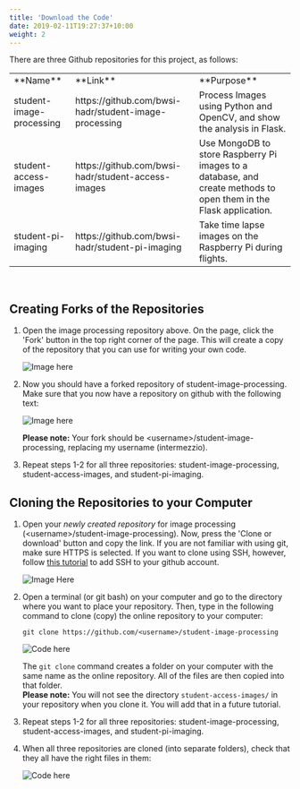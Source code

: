 ```yaml
---
title: 'Download the Code'
date: 2019-02-11T19:27:37+10:00
weight: 2
---
```


There are three Github repositories for this project, as follows:
<table>
	<tbody>
		<tr><td>**Name**</td><td>**Link**</td><td>**Purpose**</td></tr>
		<tr>
			<td>student-image-processing</td>
			<td>https://github.com/bwsi-hadr/student-image-processing</td>
			<td>Process Images using Python and OpenCV, and show the analysis in Flask.</td>
		</tr>
		<tr>
			<td>student-access-images</td>
			<td>https://github.com/bwsi-hadr/student-access-images</td>
			<td>Use MongoDB to store Raspberry Pi images to a database, and create methods to open them in the Flask application.</td>
		</tr>
		<tr>
			<td>student-pi-imaging</td>
			<td>https://github.com/bwsi-hadr/student-pi-imaging</td>
			<td>Take time lapse images on the Raspberry Pi during flights.</td>
		</tr>
	</tbody>
</table>
<br />

## Creating Forks of the Repositories

1. Open the image processing repository above. On the page, click the 'Fork' button in the top right corner of the page. This will create a copy of the repository that you can use for writing your own code.

	![Image here](/JEFFRIS/github-fork-repository.png)

2. Now you should have a forked repository of student-image-processing. Make sure that you now have a repository on github with the following text:

	![Image here](/JEFFRIS/github-new-forked-repository.png)

	**Please note:** Your fork should be &lt;username>/student-image-processing, replacing my username (intermezzio).

3. Repeat steps 1-2 for all three repositories: student-image-processing, student-access-images, and student-pi-imaging.

## Cloning the Repositories to your Computer 

1. Open your _newly created repository_ for image processing (&lt;username>/student-image-processing). Now, press the 'Clone or download' button and copy the link. If you are not familiar with using git, make sure HTTPS is selected. If you want to clone using SSH, however, follow [this tutorial](https://help.github.com/en/articles/adding-a-new-ssh-key-to-your-github-account) to add SSH to your github account.

	![Image Here](/JEFFRIS/github-clone-repository.png)

2. Open a terminal (or git bash) on your computer and go to the directory where you want to place your repository. Then, type in the following command to clone (copy) the online repository to your computer:
	```
	git clone https://github.com/<username>/student-image-processing
	```
	![Code here](/JEFFRIS/git-clone-terminal.gif)

	The `git clone` command creates a folder on your computer with the same name as the online repository. All of the files are then copied into that folder. <br />
	**Please note:** You will not see the directory `student-access-images/` in your repository when you clone it. You will add that in a future tutorial.

3. Repeat steps 1-2 for all three repositories: student-image-processing, student-access-images, and student-pi-imaging.

4. When all three repositories are cloned (into separate folders), check that they all have the right files in them:

	![Code here](/JEFFRIS/git-clone-double-check.gif)